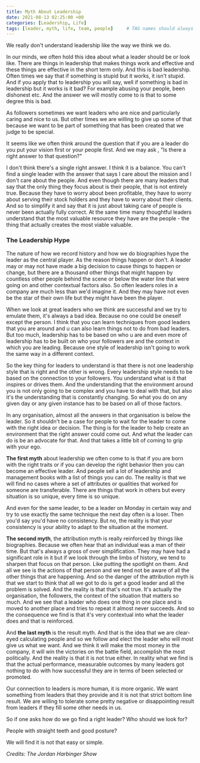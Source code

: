 ```yaml
---
title: Myth About Leadership
date: 2021-08-13 02:25:00 +00
categories: [Leadership, Life]
tags: [leader, myth, life, team, people]     # TAG names should always be lowercase
---
```



We really don't understand leadership like the way we think we do.

In our minds, we often hold this idea about what a leader should be or look like. There are things in leadership that makes things work and effective and these things are effective in the short term only. And this is bad leadership. Often times we say that if something is stupid but it works, it isn't stupid. And if you apply that to leadership you will say, well if something is bad in leadership but it works is it bad? For example abusing your people, been dishonest etc. And the answer we will mostly come to is that to some degree this is bad.

As followers sometimes we want leaders who are nice and particularly caring and nice to us. But other times we are willing to give up some of that because we want to be part of something that has been created that we judge to be special.

It seems like we often think around the question that if you are a leader do you put your vision first or your people first. And we may ask , "Is there a right answer to that question?"

I don't think there's a single right answer. I think it is a balance. You can't find a single leader with the answer that says I care about the mission and I don't care about the people. And even though there are many leaders that say that the only thing they focus about is their people, that is not entirely true. Because they have to worry about been profitable, they have to worry about serving their stock holders and they have to worry about their clients. And so to simplify it and say that it is just about taking care of people is never been actually fully correct. At the same time many thoughtful leaders understand that the most valuable resource they have are the people - the thing that actually creates the most viable valuable.

### The Leadership Hype

The nature of how we record history and how we do biographies hype the leader as the central player. As the reason things happen or don't. A leader may or may not have made a big decision to cause things to happen or change, but there are a thousand other things that might happen by countless other people behind the scene or below the water line that were going on and other contextual factors also. So often leaders roles in a company are much less than we'd imagine it. And they may have not even be the star of their own life but they might have been the player.

When we look at great leaders who we think are successful and we try to emulate them, it's always a bad idea. Because no one could be oneself except the person. I think that you can learn techniques from good leaders that you are around and u can also learn things not to do from bad leaders. But too much, leadership has to be based on who u are and even more of leadership has to be built on who your followers are and the context in which you are leading. Because one style of leadership isn't going to work the same way in a different context.

So the key thing for leaders to understand is that there is not one leadership style that is right and the other is wrong. Every leadership style needs to be based on the connection to your followers. You understand what is it that inspires or drives them. And the understanding that the environment around you is not only going to be complex and you have to deal with that, but also it's the understanding that is constantly changing. So what you do on any given day or any given instance has to be based on all of those factors.

In any organisation, almost all the answers in that organisation is below the leader. So it shouldn't be a case for people to wait for the leader to come with the right idea or decision. The thing is for the leader to help create an environment that the right answer could come out. And what the leader can do is be an advocate for that. And that takes a little bit of coming to grip with your ego.

**The first myth** about leadership we often come to is that if you are born with the right traits or if you can develop the right behavior then you can become an effective leader. And people sell a lot of leadership and management books with a list of things you can do. The reality is that we will find no cases where a set of attributes or qualities that worked for someone are transferable. There are things that work in others but every situation is so unique, every time is so unique.

And even for the same leader, to be a leader on Monday in certain way and try to use exactly the same technique the next day often is a loser. Then you'd say you'd have no consistency. But no, the reality is that your consistency is your ability to adapt to the situation at the moment.

**The second myth**, the attribution myth is really reinforced by things like biographies. Because we often hear that an individual was a man of their time. But that's always a gross of over simplification. They may have had a significant role in it but if we look through the limbs of history, we tend to sharpen that focus on that person. Like putting the spotlight on them. And all we see is the actions of that person and we tend not be aware of all the other things that are happening. And so the danger of the attribution myth is that we start to think that all we got to do is get a good leader and all the problem is solved. And the reality is that that's not true. It's actually the organisation, the followers, the context of the situation that matters so much. And we see that a leader who does one thing in one place and is moved to another place and tries to repeat it almost never succeeds. And so the consequence we find is that it's very contextual into what the leader does and that is reinforced.

And **the last myth** is the result myth. And that is the idea that we are clear-eyed calculating people and so we follow and elect the leader who will most give us what we want. And we think it will make the most money in the company, it will win the victories on the battle field, accomplish the most politically. And the reality is that it is not true either. In reality what we find is that the actual performance, measurable outcomes by many leaders got nothing to do with how successful they are in terms of been selected or promoted.

Our connection to leaders is more human, it is more organic. We want something from leaders that they provide and it is not that strict bottom line result. We are willing to tolerate some pretty negative or disappointing result from leaders if they fill some other needs in us.

So if one asks how do we go find a right leader? Who should we look for?

People with straight teeth and good posture?

We will find it is not that easy or simple.

*Credits: The Jordan Harbinger Show*
